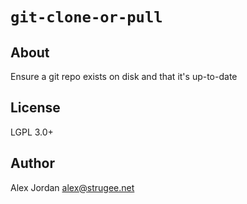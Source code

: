 # `git-clone-or-pull`

## About

Ensure a git repo exists on disk and that it's up-to-date

## License

LGPL 3.0+

## Author

Alex Jordan <alex@strugee.net>
